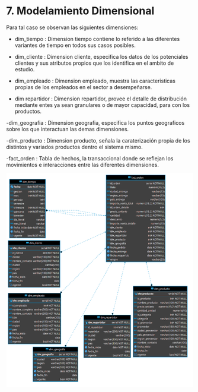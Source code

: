 
# 7. Modelamiento Dimensional
Para tal caso se observan las siguientes dimensiones:
- dim_tiempo : Dimension tiempo contiene lo referido a las diferentes variantes de tiempo en todos sus casos posibles.

- dim_cliente : Dimension cliente, especifica los datos de los potenciales clientes y sus atributos propios que los identifica en el ambito de estudio.

- dim_empleado : Dimension empleado, muestra las caracteristicas propias de los empleados en el sector a desempeñarse.

- dim repartidor : Dimension repartidor, provee el detalle de distribución mediante entes ya sean granulares o de mayor capacidad, para con los productos.

-dim_geografia : Dimension geografia, especifica los puntos geograficos sobre los que interactuan las demas dimensiones.

-dim_producto : Dimension producto, señala la caraterización propia de los distintos y variados productos dentro el sistema mismo.

-fact_orden : Tabla de hechos, la transaccional donde se reflejan los movimientos e interacciones entre las diferentes dimensiones.



![](img/start.png)
